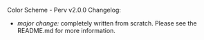 Color Scheme - Perv v2.0.0 Changelog:

- _major change:_ completely written from scratch. Please see the README.md for more information.
